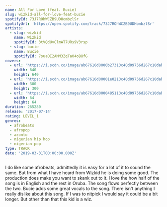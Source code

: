 ```yaml
---
name: All For Love (feat. Bucie)
slug: wizkid-all-for-love-feat-bucie
spotifyId: 73J7ROhWCZB9UDHombzlSr
spotifyUrl: 'https://open.spotify.com/track/73J7ROhWCZB9UDHombzlSr'
artists:
  - slug: wizkid
    name: Wizkid
    spotifyId: 3tVQdUvClmAT7URs9V3rsp
  - slug: bucie
    name: Bucie
    spotifyId: 7suaOI2AMM3ZqTa04oB8fG
covers:
  - url: 'https://i.scdn.co/image/ab67616d0000b27313c40d09756d267c10dab09c'
    width: 640
    height: 640
  - url: 'https://i.scdn.co/image/ab67616d00001e0213c40d09756d267c10dab09c'
    width: 300
    height: 300
  - url: 'https://i.scdn.co/image/ab67616d0000485113c40d09756d267c10dab09c'
    width: 64
    height: 64
duration: 265280
release: '2017-07-14'
rating: LEVEL_1
genres:
  - afrobeats
  - afropop
  - azonto
  - nigerian hip hop
  - nigerian pop
type: TRACK
date: '2019-03-31T00:00:00.000Z'
---
```

I do like some afrobeats, admittedly it is easy for a lot of it to sound the same. But from
what I have heard from Wizkid he is doing some good. The production does make you want to
skank out to it. I love the how half of the song is in English and the rest in Oruba. The
song flows perfectly between the two. Bucie adds some great vocals to the song. There isn't
anything I really dislike about this song. If I was to nitpick I would say it could be a bit
longer. But other than that this kid is a wiz.
